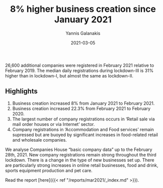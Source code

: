 ﻿---
title: 8% higher business creation since January 2021 
date: 2021-03-05
author: 
 - Yannis Galanakis
---

26,600 additional companies were registered in February 2021 relative to February 2019. The median daily registrations during lockdown-III is 31% higher than in lockdown-I, but almost the same as lockdown-II.  

<!--more-->

## Highlights

1. Business creation increased 8% from January 2021 to February 2021.
2. Business creation increased 22.3% from February 2021 to February 2020.
3. The largest number of company registrations occurs in ‘Retail sale via mail order houses or via Internet’ sector.
4. Company registrations in ‘Accommodation and Food services’ remain supressed but are buoyed by significant increases in food-related retail and wholesale companies.


We analyse Companies House “basic company data” up to the February 28th, 2021. New company registrations remain strong throughout the third lockdown. There is a change in the type of new businesses set up. There are particularly strong increases in online retail businesses, food and drink, sports equipment production and pet care.

Read the report [here]({{< ref "/reports/mar2021/_index.md" >}}).
